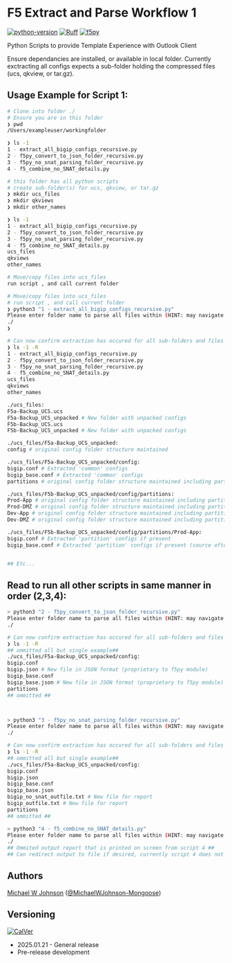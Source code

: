 # F5 Extract and Parse Workflow 1
[![python-version](https://img.shields.io/badge/python-3.13.1-blue)](https://www.python.org/downloads/)
[![Ruff](https://img.shields.io/endpoint?url=https://raw.githubusercontent.com/astral-sh/ruff/main/assets/badge/v2.json)](https://github.com/astral-sh/ruff)
[![f5py](https://img.shields.io/badge/f5py-0.3.0-red)](https://pypi.org/project/f5py)

Python Scripts to provide Template Experience with Outlook Client

Ensure dependancies are installed, or available in local folder.
Currently exctracting all configs expects a sub-folder holding the compressed files (ucs, qkview, or tar.gz).

## Usage Example for Script 1:
```bash
# Clone into folder ./
# Ensure you are in this folder
❯ pwd
/Users/exampleuser/workingfolder

❯ ls -1
1 - extract_all_bigip_configs_recursive.py
2 - f5py_convert_to_json_folder_recursive.py
3 - f5py_no_snat_parsing_folder_recursive.py
4 - f5_combine_no_SNAT_details.py

# this folder has all python scripts
# create sub-folder(s) for ucs, qkview, or tar.gz
❯ mkdir ucs_files
❯ mkdir qkviews
❯ mkdir other_names

❯ ls -1
1 - extract_all_bigip_configs_recursive.py
2 - f5py_convert_to_json_folder_recursive.py
3 - f5py_no_snat_parsing_folder_recursive.py
4 - f5_combine_no_SNAT_details.py
ucs_files
qkviews
other_names

# Move/copy files into ucs_files
run script , and call current folder

# Move/copy files into ucs_files
# run script , and call current folder
❯ python3 "1 - extract_all_bigip_configs_recursive.py"
Please enter folder name to parse all files within (HINT: may navigate back a folder with ../FOLDERNAME )
./
❯

# Can now confirm extraction has occured for all sub-folders and files
❯ ls -1 -R
1 - extract_all_bigip_configs_recursive.py
2 - f5py_convert_to_json_folder_recursive.py
3 - f5py_no_snat_parsing_folder_recursive.py
4 - f5_combine_no_SNAT_details.py
ucs_files
qkviews
other_names

./ucs_files:
F5a-Backup_UCS.ucs
F5a-Backup_UCS_unpacked # New folder with unpacked configs
F5b-Backup_UCS.ucs
F5b-Backup_UCS_unpacked # New folder with unpacked configs

./ucs_files/F5a-Backup_UCS_unpacked:
config # original config folder structure maintained

./ucs_files/F5a-Backup_UCS_unpacked/config:
bigip.conf # Extracted 'common' configs
bigip_base.conf # Extracted 'common' configs
partitions # original config folder structure maintained including partitions

./ucs_files/F5b-Backup_UCS_unpacked/config/partitions:
Prod-App # original config folder structure maintained including partitions
Prod-DMZ # original config folder structure maintained including partitions
Dev-App # original config folder structure maintained including partitions
Dev-DMZ # original config folder structure maintained including partitions

./ucs_files/F5b-Backup_UCS_unpacked/config/partitions/Prod-App:
bigip.conf # Extracted 'partition' configs if present
bigip_base.conf # Extracted 'partition' configs if present (source often may not always have a bigip_base.conf)


## Etc...
```

## Read to run all other scripts in same manner in order (2,3,4):
```bash
> python3 "2 - f5py_convert_to_json_folder_recursive.py"
Please enter folder name to parse all files within (HINT: may navigate back a folder with ../FOLDERNAME )
./

# Can now confirm extraction has occured for all sub-folders and files from script 2
❯ ls -1 -R
## ommitted all but single example##
./ucs_files/F5a-Backup_UCS_unpacked/config:
bigip.conf
bigip.json # New file in JSON format (proprietary to f5py module)
bigip_base.conf
bigip_base.json # New file in JSON format (proprietary to f5py module)
partitions
## ommitted ##



> python3 "3 - f5py_no_snat_parsing_folder_recursive.py"
Please enter folder name to parse all files within (HINT: may navigate back a folder with ../FOLDERNAME )
./

# Can now confirm extraction has occured for all sub-folders and files
❯ ls -1 -R
## ommitted all but single example##
./ucs_files/F5a-Backup_UCS_unpacked/config:
bigip.conf
bigip.json
bigip_base.conf
bigip_base.json
bigip_no_snat_outfile.txt # New file for report
bigip_outfile.txt # New file for report
partitions
## ommitted ##

> python3 "4 - f5_combine_no_SNAT_details.py"
Please enter folder name to parse all files within (HINT: may navigate back a folder with ../FOLDERNAME )
./
## Ommited output report that is printed on screen from script 4 ##
## Can redirect output to file if desired, currently script 4 does not create any files
```

## Authors
[Michael W Johnson](mailto:michael.johnson2@cdw.com)  ([@MichaelWJohnson-Mongoose](https://github.com/MichaelWJohnson-Mongoose))

## Versioning
[![CalVer](https://img.shields.io/static/v1?label=CalVer&message=YY.0M.0D)](https://calver.org/)

* 2025.01.21 - General release
* Pre-release development
